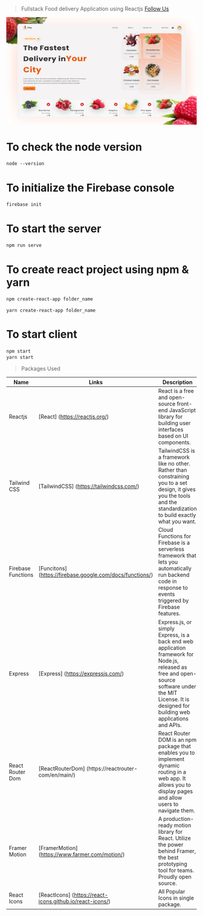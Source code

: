 > Fullstack Food delivery Application using Reactjs
> [Follow Us ](https://google.com)

![thid id the project Thumbnail](./snap.png)

# To check the node version

```
node --version
```

# To initialize the Firebase console

```
firebase init
```

# To start the server

```
npm run serve
```

# To create react project using npm & yarn

```
npm create-react-app folder_name
```

```
yarn create-react-app folder_name
```

# To start client

```
npm start
yarn start
```

> Packages Used

 <!-- prettier-ignore -->

| Name               | Links                                                     | Description                                                                                                                                                                                                 |
| ------------------ | --------------------------------------------------------- | ----------------------------------------------------------------------------------------------------------------------------------------------------------------------------------------------------------- |
| Reactjs            | [React] (https://reactjs.org/)                            | React is a free and open-source front-end JavaScript library for building user interfaces based on UI components.                                                                                           |
| Tailwind CSS       | [TailwindCSS] (https://tailwindcss.com/)                  | TailwindCSS is a framework like no other. Rather than constraining you to a set design, it gives you the tools and the standardization to build exactly what you want.                                      |
| Firebase Functions | [Funcitons] (https://firebase.google.com/docs/functions/) | Cloud Functions for Firebase is a serverless framework that lets you automatically run backend code in response to events triggered by Firebase features.                                                   |
| Express            | [Express] (https://expressjs.com/)                        | Express.js, or simply Express, is a back end web application framework for Node.js, released as free and open-source software under the MIT License. It is designed for building web applications and APIs. |
| React Router Dom   | [ReactRouterDom] (https://reactrouter-com/en/main/)       | React Router DOM is an npm package that enables you to implement dynamic routing in a web app. It allows you to display pages and allow users to navigate them.                                             |
| Framer Motion      | [FramerMotion] (https://www.farmer.com/motion/)           | A production-ready motion library for React. Utilize the power behind Framer, the best prototyping tool for teams. Proudly open source.                                                                     |
| React Icons        | [ReactIcons] (https://react-icons.github.io/react-icons/) | All Popular Icons in single package.                                                                                                                                                                        |
